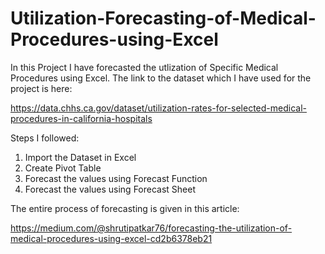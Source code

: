 # Utilization-Forecasting-of-Medical-Procedures-using-Excel
In this Project I have forecasted the utlization of Specific Medical Procedures using Excel. The link to the dataset which I have used for the project is here:

https://data.chhs.ca.gov/dataset/utilization-rates-for-selected-medical-procedures-in-california-hospitals

Steps I followed:
1. Import the Dataset in Excel
2. Create Pivot Table
3. Forecast the values using Forecast Function
4. Forecast the values using Forecast Sheet

The entire process of forecasting is given in this article:

https://medium.com/@shrutipatkar76/forecasting-the-utilization-of-medical-procedures-using-excel-cd2b6378eb21
